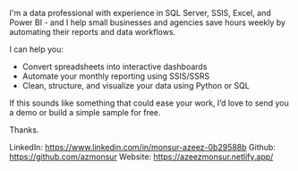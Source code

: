 I'm a data professional with experience in SQL Server, SSIS, Excel, and Power BI - and I help small businesses and agencies save hours weekly by automating their reports and data workflows.

I can help you:
- Convert spreadsheets into interactive dashboards
- Automate your monthly reporting using SSIS/SSRS
- Clean, structure, and visualize your data using Python or SQL

If this sounds like something that could ease your work, I’d love to send you a demo or build a simple sample for free.

Thanks.

LinkedIn: https://www.linkedin.com/in/monsur-azeez-0b29588b
Github: https://github.com/azmonsur
Website: https://azeezmonsur.netlify.app/

<!---
azmonsur/azmonsur is a ✨ special ✨ repository because its `README.md` (this file) appears on your GitHub profile.
You can click the Preview link to take a look at your changes.
--->
